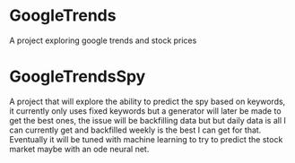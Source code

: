 # GoogleTrends
A project exploring google trends and stock prices

# GoogleTrendsSpy
A project that will explore the ability to predict the spy based on keywords, it currently only uses fixed keywords but a generator will later be made to get the best ones, the issue will be backfilling data but but daily data is all I can currently get and backfilled weekly is the best I can get for that. Eventually it will be tuned with machine learning to try to predict the stock market maybe with an ode neural net. 

